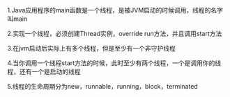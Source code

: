 1.Java应用程序的main函数是一个线程，是被JVM启动的时候调用，线程的名字叫main


2.实现一个线程，必须创建Thread实例，override run方法，并且调用start方法

3.在jvm启动后实际上有多个线程，但是至少有一个非守护线程

4.当你调用一个线程start方法的时候，此时至少有两个线程，一个是调用你的线程，还有一个是启动的线程

5.线程的生命周期分为new，runnable，running，block，terminated